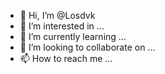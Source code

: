 - 👋 Hi, I’m @Losdvk
- 👀 I’m interested in ...
- 🌱 I’m currently learning ...
- 💞️ I’m looking to collaborate on ...
- 📫 How to reach me ...

<!---
Losdvk/Losdvk is a ✨ special ✨ repository because its `README.md` (this file) appears on your GitHub profile.
You can click the Preview link to take a look at your changes.
--->
